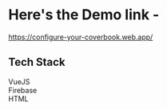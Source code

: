 
# Here's the Demo link - 
https://configure-your-coverbook.web.app/

## Tech Stack 
VueJS <br />
Firebase <br />
HTML

